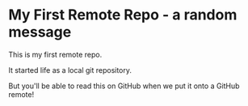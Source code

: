 # My First Remote Repo - a random message

This is my first remote repo.

It started life as a local git repository.

But you'll be able to read this on GitHub when we put it onto a GitHub remote!
